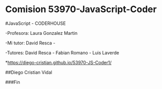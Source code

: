 ﻿# Comision 53970-JavaScript-Coder

#JavaScript - CODERHOUSE

-Profesora: Laura Gonzalez Martin

-Mi tutor: David Resca -

-Tutores:  David Resca - Fabian Romano - Luis Laverde

*https://diego-cristian.github.io/53970-JS-Coder1/

##Diego Cristian Vidal

###Fin
